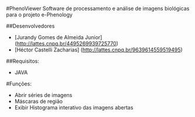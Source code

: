 #PhenoViewer
Software de processamento e análise de imagens biológicas para o projeto e-Phenology

##Desenvolvedores
  * [Jurandy Gomes de Almeida Junior] (http://lattes.cnpq.br/4495269939725770)
  * [Héctor Castelli Zacharias] (http://lattes.cnpq.br/9639614559519495)

##Requisitos:
 * JAVA

#Funções:
 * Abrir séries de imagens
 * Máscaras de região
 * Exibir Histograma interativo das imagens abertas

